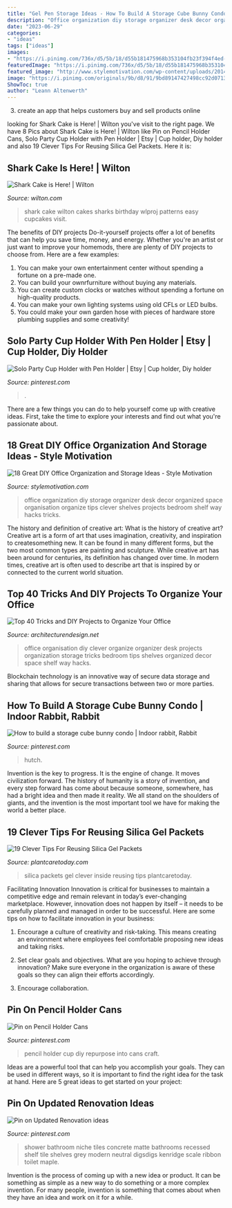 ```yaml
---
title: "Gel Pen Storage Ideas - How To Build A Storage Cube Bunny Condo"
description: "Office organization diy storage organizer desk decor organized space organisation organize tips clever shelves projects bedroom shelf way hacks tricks"
date: "2023-06-29"
categories:
- "ideas"
tags: ["ideas"]
images:
- "https://i.pinimg.com/736x/d5/5b/18/d55b181475968b353104fb23f394f4ed--design-bathroom-bathroom-wall.jpg"
featuredImage: "https://i.pinimg.com/736x/d5/5b/18/d55b181475968b353104fb23f394f4ed--design-bathroom-bathroom-wall.jpg"
featured_image: "http://www.stylemotivation.com/wp-content/uploads/2014/01/18-Great-DIY-Office-Organization-and-Storage-Ideas-15-620x930.jpg"
image: "https://i.pinimg.com/originals/9b/d8/91/9bd89147427498cc92d0713a074fa4f1.jpg"
ShowToc: true
author: "Leann Altenwerth"
---
```



3. create an app that helps customers buy and sell products online 

	

		
looking for Shark Cake is Here! | Wilton you've visit to the right page. We have 8 Pics about Shark Cake is Here! | Wilton like Pin on Pencil Holder Cans, Solo Party Cup Holder with Pen Holder | Etsy | Cup holder, Diy holder and also 19 Clever Tips For Reusing Silica Gel Packets. Here it is:
		
    
## Shark Cake Is Here! | Wilton

<img loading=lazy src="https://www.wilton.com/dw/image/v2/AAWA_PRD/on/demandware.static/-/Sites-wilton-project-master/default/dw39d720c2/images/project/WLPROJ-8140/shark-cake-is-here.jpg?sw=1000&amp;sh=1000&amp;sm=fit" onerror="this.onerror=null;this.src='https://tse4.mm.bing.net/th?id=OIP.GY5QcE8ku4uz4ojeg8LJagHaHa&amp;pid=15.1';" alt="Shark Cake is Here! | Wilton">

_Source: wilton.com_

>shark cake wilton cakes sharks birthday wlproj patterns easy cupcakes visit. 

	

The benefits of DIY projects
Do-it-yourself projects offer a lot of benefits that can help you save time, money, and energy. Whether you're an artist or just want to improve your homemods, there are plenty of DIY projects to choose from. Here are a few examples: 
1. You can make your own entertainment center without spending a fortune on a pre-made one. 
2. You can build your ownrfurniture without buying any materials. 
3. You can create custom clocks or watches without spending a fortune on high-quality products. 
4. You can make your own lighting systems using old CFLs or LED bulbs. 
5. You could make your own garden hose with pieces of hardware store plumbing supplies and some creativity!

    
## Solo Party Cup Holder With Pen Holder | Etsy | Cup Holder, Diy Holder

<img loading=lazy src="https://i.pinimg.com/736x/21/7b/35/217b35b7affd3e10b1d2d1122bbe5475.jpg" onerror="this.onerror=null;this.src='https://tse1.mm.bing.net/th?id=OIP.WyrVXcySbLsTPDS3k-iztgHaJ3&amp;pid=15.1';" alt="Solo Party Cup Holder with Pen Holder | Etsy | Cup holder, Diy holder">

_Source: pinterest.com_

>. 

	

There are a few things you can do to help yourself come up with creative ideas. First, take the time to explore your interests and find out what you're passionate about.

    
## 18 Great DIY Office Organization And Storage Ideas - Style Motivation

<img loading=lazy src="http://www.stylemotivation.com/wp-content/uploads/2014/01/18-Great-DIY-Office-Organization-and-Storage-Ideas-15-620x930.jpg" onerror="this.onerror=null;this.src='https://tse3.mm.bing.net/th?id=OIP.W07j27hvwbXIhuaJCHLspwHaLH&amp;pid=15.1';" alt="18 Great DIY Office Organization and Storage Ideas - Style Motivation">

_Source: stylemotivation.com_

>office organization diy storage organizer desk decor organized space organisation organize tips clever shelves projects bedroom shelf way hacks tricks. 

	

The history and definition of creative art: What is the history of creative art?
Creative art is a form of art that uses imagination, creativity, and inspiration to createsomething new. It can be found in many different forms, but the two most common types are painting and sculpture. While creative art has been around for centuries, its definition has changed over time. In modern times, creative art is often used to describe art that is inspired by or connected to the current world situation.

    
## Top 40 Tricks And DIY Projects To Organize Your Office

<img loading=lazy src="http://cdn.architecturendesign.net/wp-content/uploads/2014/11/clever-office-organisation-25.jpg" onerror="this.onerror=null;this.src='https://tse4.mm.bing.net/th?id=OIP.9PjsKAslajVWK1oyISRTFAHaLH&amp;pid=15.1';" alt="Top 40 Tricks and DIY Projects to Organize Your Office">

_Source: architecturendesign.net_

>office organisation diy clever organize organizer desk projects organization storage tricks bedroom tips shelves organized decor space shelf way hacks. 

	

Blockchain technology is an innovative way of secure data storage and sharing that allows for secure transactions between two or more parties.

    
## How To Build A Storage Cube Bunny Condo | Indoor Rabbit, Rabbit

<img loading=lazy src="https://i.pinimg.com/736x/80/fd/e6/80fde62fb9201ea760e7ee3f4a36d596.jpg" onerror="this.onerror=null;this.src='https://tse2.mm.bing.net/th?id=OIP.Zc98DvUeQMMvRuqxtYrQdAHaD3&amp;pid=15.1';" alt="How to build a storage cube bunny condo | Indoor rabbit, Rabbit">

_Source: pinterest.com_

>hutch. 

	

Invention is the key to progress. It is the engine of change. It moves civilization forward. The history of humanity is a story of invention, and every step forward has come about because someone, somewhere, has had a bright idea and then made it reality. We all stand on the shoulders of giants, and the invention is the most important tool we have for making the world a better place.

    
## 19 Clever Tips For Reusing Silica Gel Packets

<img loading=lazy src="https://plantcaretoday.com/wp-content/uploads/silica-packets-12312015-1200x630.jpg" onerror="this.onerror=null;this.src='https://tse4.mm.bing.net/th?id=OIP.DsVjz6_bD2Wdj4mGTVRVawHaD4&amp;pid=15.1';" alt="19 Clever Tips For Reusing Silica Gel Packets">

_Source: plantcaretoday.com_

>silica packets gel clever inside reusing tips plantcaretoday. 

	

Facilitating Innovation
Innovation is critical for businesses to maintain a competitive edge and remain relevant in today’s ever-changing marketplace. However, innovation does not happen by itself – it needs to be carefully planned and managed in order to be successful. Here are some tips on how to facilitate innovation in your business:
1. Encourage a culture of creativity and risk-taking. This means creating an environment where employees feel comfortable proposing new ideas and taking risks.

2. Set clear goals and objectives. What are you hoping to achieve through innovation? Make sure everyone in the organization is aware of these goals so they can align their efforts accordingly.

3. Encourage collaboration.

    
## Pin On Pencil Holder Cans

<img loading=lazy src="https://i.pinimg.com/originals/9b/d8/91/9bd89147427498cc92d0713a074fa4f1.jpg" onerror="this.onerror=null;this.src='https://tse4.mm.bing.net/th?id=OIP.ySKmtkM5ezKbnNaQc6F4iQHaKv&amp;pid=15.1';" alt="Pin on Pencil Holder Cans">

_Source: pinterest.com_

>pencil holder cup diy repurpose into cans craft. 

	

Ideas are a powerful tool that can help you accomplish your goals. They can be used in different ways, so it is important to find the right idea for the task at hand. Here are 5 great ideas to get started on your project: 

    
## Pin On Updated Renovation Ideas

<img loading=lazy src="https://i.pinimg.com/736x/d5/5b/18/d55b181475968b353104fb23f394f4ed--design-bathroom-bathroom-wall.jpg" onerror="this.onerror=null;this.src='https://tse4.mm.bing.net/th?id=OIP.y0UI-86cJLwOf62Z1km-IQHaK4&amp;pid=15.1';" alt="Pin on Updated Renovation ideas">

_Source: pinterest.com_

>shower bathroom niche tiles concrete matte bathrooms recessed shelf tile shelves grey modern neutral digsdigs kenridge scale ribbon toilet maple. 

	

Invention is the process of coming up with a new idea or product. It can be something as simple as a new way to do something or a more complex invention. For many people, invention is something that comes about when they have an idea and work on it for a while.

